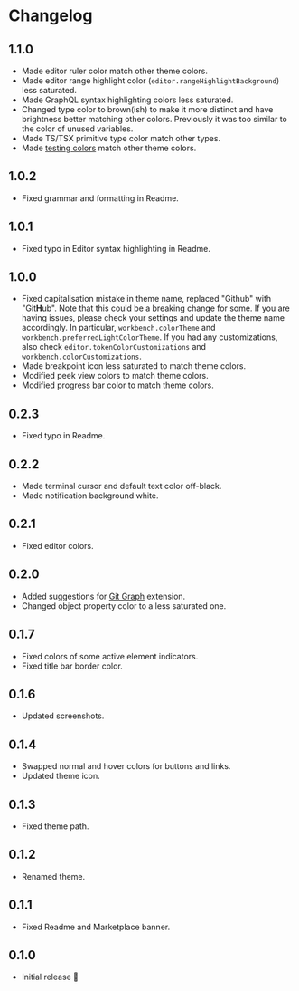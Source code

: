 # Changelog

## 1.1.0

- Made editor ruler color match other theme colors.
- Made editor range highlight color (`editor.rangeHighlightBackground`) less saturated.
- Made GraphQL syntax highlighting colors less saturated.
- Changed type color to brown(ish) to make it more distinct and have brightness better matching other colors. Previously it was too similar to the color of unused variables.
- Made TS/TSX primitive type color match other types.
- Made [testing colors](https://code.visualstudio.com/api/references/theme-color#testing-colors) match other theme colors.

## 1.0.2

- Fixed grammar and formatting in Readme.

## 1.0.1

- Fixed typo in Editor syntax highlighting in Readme.

## 1.0.0

- Fixed capitalisation mistake in theme name, replaced "Github" with "Git**H**ub". Note that this could be a breaking change for some. If you are having issues, please check your settings and update the theme name accordingly. In particular, `workbench.colorTheme` and `workbench.preferredLightColorTheme`. If you had any customizations, also check `editor.tokenColorCustomizations` and `workbench.colorCustomizations`.
- Made breakpoint icon less saturated to match theme colors.
- Modified peek view colors to match theme colors.
- Modified progress bar color to match theme colors.

## 0.2.3

- Fixed typo in Readme.

## 0.2.2

- Made terminal cursor and default text color off-black.
- Made notification background white.
  
## 0.2.1

- Fixed editor colors.
  
## 0.2.0

- Added suggestions for [Git Graph](https://marketplace.visualstudio.com/items?itemName=mhutchie.git-graph) extension.
- Changed object property color to a less saturated one.

## 0.1.7

- Fixed colors of some active element indicators.
- Fixed title bar border color.

## 0.1.6

- Updated screenshots.

## 0.1.4

- Swapped normal and hover colors for buttons and links.
- Updated theme icon.

## 0.1.3

- Fixed theme path.

## 0.1.2

- Renamed theme.

## 0.1.1

- Fixed Readme and Marketplace banner.

## 0.1.0

- Initial release 🚀

